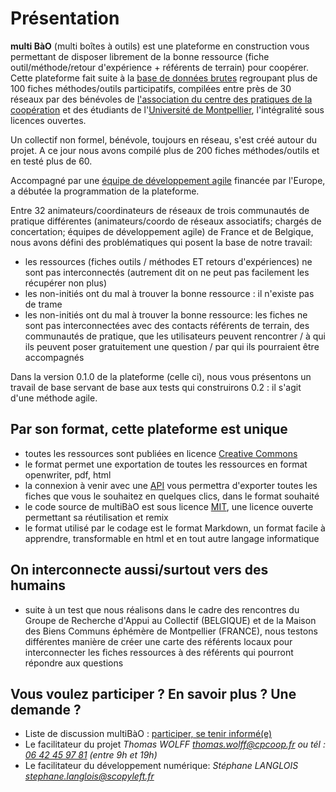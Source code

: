 # Présentation

**multi BàO** (multi boîtes à outils) est une plateforme en construction vous permettant de disposer librement de la bonne ressource (fiche outil/méthode/retour d'expérience + référents de terrain) pour coopérer. Cette plateforme fait suite à la [base de données brutes](https://www.dropbox.com/sh/vryv33xp4bwwhx0/AAAGx_8JJZO_Gtipmg4GMFIKa) regroupant plus de 100 fiches méthodes/outils participatifs, compilées entre près de 30 réseaux par des bénévoles de [l'association du centre des pratiques de la coopération](http://cpcoop.fr) et des étudiants de l'[Université de Montpellier](https://www.univ-montp2.fr), l'intégralité sous licences ouvertes.

Un collectif non formel, bénévole, toujours en réseau, s'est créé autour du projet. A ce jour nous avons compilé plus de 200 fiches méthodes/outils et en testé plus de 60. 

Accompagné par une [équipe de développement agile](http://scopyleft.fr) financée par l'Europe, a débutée la programmation de la plateforme. 

Entre 32 animateurs/coordinateurs de réseaux de trois communautés de pratique différentes (animateurs/coordo de réseaux associatifs; chargés de concertation; équipes de développement agile) de France et de Belgique, nous avons défini des problématiques qui posent la base de notre travail:
- les ressources (fiches outils / méthodes ET retours d'expériences) ne sont pas interconnectés (autrement dit on ne peut pas facilement les récupérer non plus)
- les non-initiés ont du mal à trouver la bonne ressource : il n'existe pas de trame
- les non-initiés ont du mal à trouver la bonne ressource: les fiches ne sont pas interconnectées avec des contacts référents de terrain, des communautés de pratique, que les utilisateurs peuvent rencontrer / à qui ils peuvent poser gratuitement une question / par qui ils pourraient être accompagnés

Dans la version 0.1.0 de la plateforme (celle ci), nous vous présentons un travail de base servant de base aux tests qui construirons 0.2 : il s'agit d'une méthode agile. 

## Par son format, cette plateforme est unique 
- toutes les ressources sont publiées en licence [Creative Commons](http://creativecommons.fr/licences/les-6-licences/)
- le format permet une exportation de toutes les ressources en format openwriter, pdf, html
- la connexion à venir avec une [API](http://fr.wikipedia.org/wiki/Interface_de_programmation) vous permettra d'exporter toutes les fiches que vous le souhaitez en quelques clics, dans le format souhaité
- le code source de multiBàO est sous licence [MIT](http://fr.wikipedia.org/wiki/Licence_MIT), une licence ouverte permettant sa réutilisation et remix
- le format utilisé par le codage est le format Markdown, un format facile à apprendre, transformable en html et en tout autre langage informatique

## On interconnecte aussi/surtout vers des humains
- suite à un test que nous réalisons dans le cadre des rencontres du Groupe de Recherche d'Appui au Collectif (BELGIQUE) et de la Maison des Biens Communs éphémère de Montpellier (FRANCE), nous testons différentes manière de créer une carte des référents locaux pour interconnecter les fiches ressources à des référents qui pourront répondre aux questions

## Vous voulez participer ? En savoir plus ? Une demande ?

* Liste de discussion multiBàO : [participer, se tenir informé(e)](http://lists.imaginationforpeople.org/cgi-bin/mailman/listinfo/multibao )
* Le facilitateur du projet 
*Thomas WOLFF*
*[thomas.wolff@cpcoop.fr](mailto:thomas.wolff@cpcoop.fr)*
*ou tél : [06 42 45 97 81](tel:33642459781) (entre 9h et 19h)*
* Le facilitateur du développement numérique: 
*Stéphane LANGLOIS*
*[stephane.langlois@scopyleft.fr](mailto:stephane.langlois@scopyleft.fr)*
